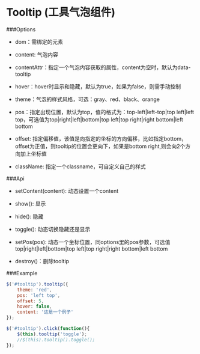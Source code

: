 Tooltip (工具气泡组件)
==============================

###Options

* dom：需绑定的元素

* content: 气泡内容

* contentAttr：指定一个气泡内容获取的属性，content为空时，默认为data-tooltip

* hover：hover时显示和隐藏，默认为true，如果为false，则需手动控制

* theme：气泡的样式风格，可选：gray、red、black、orange

* pos：指定出现位置，默认为top，值的格式为：top-left|left-top|top left|left top，可选值为top|right|left|bottom|top left|top right|right bottom|left bottom

* offset: 指定偏移值，该值是向指定的坐标的方向偏移，比如指定bottom，offset为正值，则tooltip的位置会更向下，如果是bottom right,则会向2个方向加上坐标值

* className: 指定一个classname，可自定义自己的样式

###Api

* setContent(content): 动态设置一个content

* show(): 显示

* hide(): 隐藏

* toggle(): 动态切换隐藏还是显示

* setPos(pos): 动态一个坐标位置，同options里的pos参数，可选值top|right|left|bottom|top left|top right|right bottom|left bottom

* destroy()：删除tooltip

###Example

```js
$('#tooltip').tooltip({
    theme: 'red',
    pos: 'left top',
    offset: 5,
    hover: false,
    content: '这是一个例子'
});

$('#tooltip').click(function(){
    $(this).tooltip('toggle');
    //$(this).tooltip().toggle();
});
```